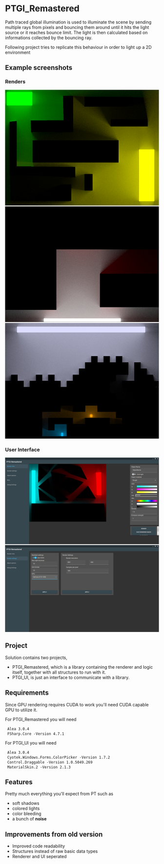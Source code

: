 # PTGI_Remastered

 Path traced global illumination is used to illuminate the scene by sending multiple rays from pixels and bouncing them around until it hits the light source or it reaches bounce limit. The light is then calculated based on informations collected by the bouncing ray.
 
 Following project tries to replicate this behaviour in order to light up a 2D environment 

## Example screenshots
### Renders

<p align="center">
 <img src="https://github.com/TheNishishiro/PTGI_Remastered/blob/main/Images/render1.png?raw=true">
 <img src="https://github.com/TheNishishiro/PTGI_Remastered/blob/main/Images/color%20bleeding.png?raw=true">
 <img src="https://github.com/TheNishishiro/PTGI_Remastered/blob/main/Images/render2.png?raw=true">
</p>

### User Interface

<p align="center">
 <img src="https://github.com/TheNishishiro/PTGI_Remastered/blob/main/Images/ui.png?raw=true">
 <img src="https://github.com/TheNishishiro/PTGI_Remastered/blob/main/Images/ui2.png?raw=true">
</p>

## Project 

Solution contains two projects, 

- PTGI_Remastered, which is a library containing the renderer and logic itself, together with all structures to run with it.
- PTGI_UI, is just an interface to communicate with a library.

## Requirements 

Since GPU rendering requires CUDA to work you'll need CUDA capable GPU to utilize it.

For PTGI_Remastered you will need
```
 Alea 3.0.4
 FSharp.Core -Version 4.7.1
```
 
For PTGI_UI you will need 
```
 Alea 3.0.4
 Cyotek.Windows.Forms.ColorPicker -Version 1.7.2
 Control.Draggable -Version 1.0.5049.269
 MaterialSkin.2 -Version 2.1.3
```

## Features

 Pretty much everything you'll expect from PT such as 
 
 - soft shadows
 - colored lights
 - color bleeding
 - a bunch of **noise**
 
## Improvements from old version

 - Improved code readability
 - Structures instead of raw basic data types
 - Renderer and UI seperated
